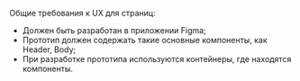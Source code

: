 Общие требования к UX для страниц:

 - Должен быть разработан в приложении Figma;
 - Прототип должен содержать такие основные компоненты, как Header, Body;
 - При разработке прототипа используются контейнеры, где находятся компоненты.
